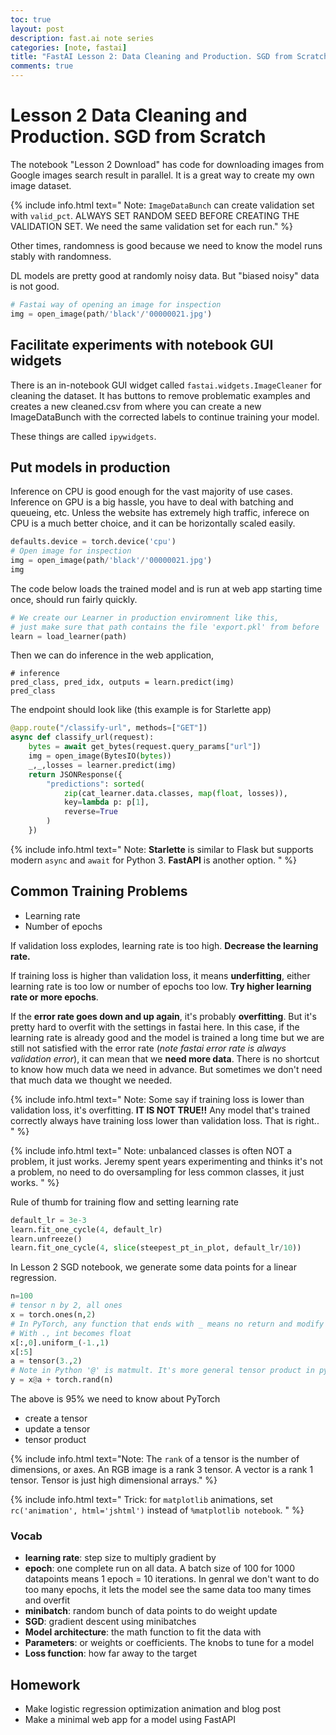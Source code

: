 ```yaml
---
toc: true
layout: post
description: fast.ai note series
categories: [note, fastai]
title: "FastAI Lesson 2: Data Cleaning and Production. SGD from Scratch"
comments: true
---
```


# Lesson 2 Data Cleaning and Production. SGD from Scratch

The notebook "Lesson 2 Download" has code for downloading images from Google images search result in parallel. It is a great way to create my own image dataset.

{% include info.html text="
    Note: <code>ImageDataBunch</code> can create validation set with <code>valid_pct</code>.
    ALWAYS SET RANDOM SEED BEFORE CREATING THE VALIDATION SET. We need the same validation set for each run." %}

Other times, randomness is good because we need to know the model runs stably with randomness.

DL models are pretty good at randomly noisy data. But "biased noisy" data is not good.

```py
# Fastai way of opening an image for inspection
img = open_image(path/'black'/'00000021.jpg')
```

## Facilitate experiments with notebook GUI widgets

There is an in-notebook GUI widget called `fastai.widgets.ImageCleaner` for cleaning the dataset. It has buttons to remove problematic examples and creates a new cleaned.csv from where you can create a new ImageDataBunch with the corrected labels to continue training your model.

These things are called `ipywidgets`.

## Put models in production

Inference on CPU is good enough for the vast majority of use cases. Inference on GPU is a big hassle, you have to deal with batching and queueing, etc. Unless the website has extremely high traffic, inferece on CPU is a much better choice, and it can be horizontally scaled easily.

```py
defaults.device = torch.device('cpu')
# Open image for inspection
img = open_image(path/'black'/'00000021.jpg')
img
```

The code below loads the trained model and is run at web app starting time once, should run fairly quickly.

```py
# We create our Learner in production enviromnent like this,
# just make sure that path contains the file 'export.pkl' from before
learn = load_learner(path)
```

Then we can do inference in the web application,

```
# inference
pred_class, pred_idx, outputs = learn.predict(img)
pred_class
```

The endpoint should look like (this example is for Starlette app)

```py
@app.route("/classify-url", methods=["GET"])
async def classify_url(request):
    bytes = await get_bytes(request.query_params["url"])
    img = open_image(BytesIO(bytes))
    _,_,losses = learner.predict(img)
    return JSONResponse({
        "predictions": sorted(
            zip(cat_learner.data.classes, map(float, losses)),
            key=lambda p: p[1],
            reverse=True
        )
    })
```

{% include info.html
    text="
        Note: **Starlette** is similar to Flask but supports modern <code>async</code> and <code>await</code> for Python 3. **FastAPI** is another option.
    "
%}

## Common Training Problems

- Learning rate
- Number of epochs

If validation loss explodes, learning rate is too high. **Decrease the learning rate.**

If training loss is higher than validation loss, it means **underfitting**, either learning rate is too low or number of epochs too low. **Try higher learning rate or more epochs**.

If the **error rate goes down and up again**, it's probably **overfitting**. But it's pretty hard to overfit with the settings in fastai here. In this case, if the learning rate is already good and the model is trained a long time but we are still not satisfied with the error rate (*note fastai error rate is always validation error*), it can mean that we **need more data**. There is no shortcut to know how much data we need in advance. But sometimes we don't need that much data we thought we needed.

{% include info.html
    text="
        Note: Some say if training loss is lower than validation loss, it's overfitting. <b>IT IS NOT TRUE!!</b> Any model that's trained correctly always have training loss lower than validation loss. That is right..
    "
%}

{% include info.html
    text="
        Note: unbalanced classes is often NOT a problem, it just works. Jeremy spent years experimenting and thinks it's not a problem, no need to do oversampling for less common classes, it just works.
    "
%}

Rule of thumb for training flow and setting learning rate

```py
default_lr = 3e-3
learn.fit_one_cycle(4, default_lr)
learn.unfreeze()
learn.fit_one_cycle(4, slice(steepest_pt_in_plot, default_lr/10))
```

In Lesson 2 SGD notebook, we generate some data points for a linear regression.

```py
n=100
# tensor n by 2, all ones
x = torch.ones(n,2)
# In PyTorch, any function that ends with _ means no return and modify in-place!
# With ., int becomes float
x[:,0].uniform_(-1.,1)
x[:5]
a = tensor(3.,2)
# Note in Python '@' is matmult. It's more general tensor product in pytorch
y = x@a + torch.rand(n)
```

The above is 95% we need to know about PyTorch
- create a tensor
- update a tensor
- tensor product

{% include info.html text="Note: The `rank` of a tensor is the number of dimensions, or axes. An RGB image is a rank 3 tensor. A vector is a rank 1 tensor. Tensor is just high dimensional arrays." %}

{% include info.html
    text="
        Trick: for <code>matplotlib</code> animations, set <code>rc('animation', html='jshtml')</code> instead of <code>%matplotlib notebook</code>.
    "
%}

### Vocab

- **learning rate**: step size to multiply gradient by
- **epoch**: one complete run on all data. A batch size of 100 for 1000 datapoints means 1 epoch = 10 iterations. In genral we don't want to do too many epochs, it lets the model see the same data too many times and overfit
- **minibatch**: random bunch of data points to do weight update
- **SGD**: gradient descent using minibatches
- **Model architecture**: the math function to fit the data with
- **Parameters**: or weights or coefficients. The knobs to tune for a model
- **Loss function**: how far away to the target

## Homework

- Make logistic regression optimization animation and blog post
- Make a minimal web app for a model using FastAPI

